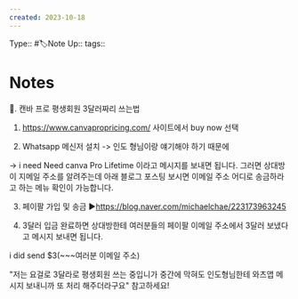 ```yaml
---
created: 2023-10-18
---
```

Type:: #🏷️Note 
Up:: 
tags:: 

# Notes

📌. 캔바 프로 평생회원 3달러짜리 쓰는법

1. https://www.canvapropricing.com/
사이트에서 buy now 선택

2. Whatsapp 메신저 설치 -> 인도 형님이랑 얘기해야 하기 때문에

-> i need Need canva Pro Lifetime 이라고 메시지를 보내면 됩니다. 그러면 상대방이 지메일 주소를 알려주는데 아래 블로그 포스팅 보시면 이메일 주소 어디로 송금하라고 하는 메뉴 확인이 가능합니다.

3. 페이팔 가입 및 송금
▶https://blog.naver.com/michaelchae/223173963245

4. 3달러 입금 완료하면 상대방한테 여러분들의 페이팔 이메일 주소에서 3달러 보냈다고 메시지 보내면 됩니다.

i did send $3(~~~여러분 이메일 주소)

"저는 요걸로 3달라로 평생회원 쓰는 중입니가 중간에 막혀도 인도형님한테 와츠앱 메시지 보내니까 또 처리 해주더라구요" 참고하세요!